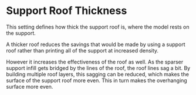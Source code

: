 Support Roof Thickness
====
This setting defines how thick the support roof is, where the model rests on the support.

A thicker roof reduces the savings that would be made by using a support roof rather than printing all of the support at increased density.

However it increases the effectiveness of the roof as well. As the sparser support infill gets bridged by the lines of the roof, the roof lines sag a bit. By building multiple roof layers, this sagging can be reduced, which makes the surface of the support roof more even. This in turn makes the overhanging surface more even.